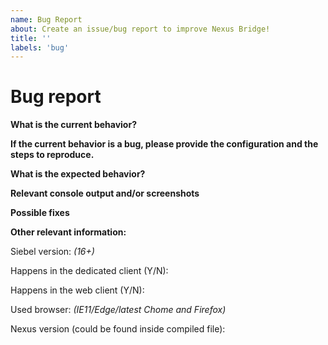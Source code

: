 ```yaml
---
name: Bug Report
about: Create an issue/bug report to improve Nexus Bridge!
title: ''
labels: 'bug'
---
```


<!-- Before creating an issue please make sure you are using the latest version. -->

# Bug report

<!-- Proivide summary -->


**What is the current behavior?**


**If the current behavior is a bug, please provide the configuration and the steps to reproduce.**

<!-- The most helpful is a minimal reproduction with instructions on how to reproduce -->
<!-- Please add small code snippets directly into this issue -->

**What is the expected behavior?**

<!-- "It should work" or similar is not an helpful explanation -->
<!-- Explain exactly how it should behave -->

**Relevant console output and/or screenshots**


**Possible fixes**

<!-- If you can, link to the line of code that might be responsible for the problem -->


**Other relevant information:**

Siebel version: *(16+)*

Happens in the dedicated client (Y/N):

Happens in the web client (Y/N):

Used browser: *(IE11/Edge/latest Chome and Firefox)*

Nexus version (could be found inside compiled file): 
